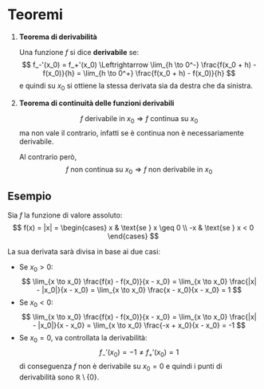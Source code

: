 # Teoremi

1. **Teorema di derivabilità**

	Una funzione $f$ si dice **derivabile** se:
$$
f_-'(x_0) = f_+'(x_0) \Leftrightarrow
\lim_{h \to 0^-} \frac{f(x_0 + h) - f(x_0)}{h} =
\lim_{h \to 0^+} \frac{f(x_0 + h) - f(x_0)}{h}
$$
	e quindi su $x_0$ si ottiene la stessa derivata sia da destra che da sinistra.

2. **Teorema di continuità delle funzioni derivabili**

	$$f \text{ derivabile in } x_0 \Rightarrow f \text{ continua su } x_0$$
	ma non vale il contrario, infatti se è continua non è necessariamente derivabile.

	Al contrario però,
	$$f \text{ non continua su } x_0 \Rightarrow f \text{ non derivabile in } x_0$$

## Esempio

Sia $f$ la funzione di valore assoluto:
$$
f(x) = |x| = \begin{cases}
x & \text{se } x \geq 0 \\
-x & \text{se } x < 0
\end{cases}
$$

La sua derivata sarà divisa in base ai due casi:
- Se $x_0 > 0$:
$$
\lim_{x \to x_0} \frac{f(x) - f(x_0)}{x - x_0} =
\lim_{x \to x_0} \frac{|x| - |x_0|}{x - x_0} =
\lim_{x \to x_0} \frac{x - x_0}{x - x_0} = 1
$$
- Se $x_0 < 0$:
$$
\lim_{x \to x_0} \frac{f(x) - f(x_0)}{x - x_0} =
\lim_{x \to x_0} \frac{|x| - |x_0|}{x - x_0} =
\lim_{x \to x_0} \frac{-x + x_0}{x - x_0} = -1
$$
- Se $x_0 = 0$, va controllata la derivabilità:
	$$f_-'(x_0) = -1 \neq f_+'(x_0) = 1$$
	di conseguenza $f$ non è derivabile su $x_0 = 0$ e quindi i punti di derivabilità sono $\mathbb{R} \setminus \{0\}$.
